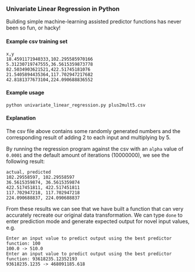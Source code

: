 ### Univariate Linear Regression in Python

Building simple machine-learning assisted predictor functions has never been so fun, or hacky!


#### Example csv training set
```
x,y
18.4591171940333,102.295585970166
5.31230719747555,36.5615359873778
82.5034903621521,422.51745181076
21.5405894435364,117.702947217682
42.8181377673104,224.090688836552
```

#### Example usage

```
python univariate_linear_regression.py plus2mult5.csv
```

#### Explanation
The csv file above contains some randomly generated numbers and the corresponding result of adding 2 to each input and multiplying by 5.

By running the regression program against the csv with an `alpha` value of `0.0001` and the default amount of iterations (10000000), we see the following result:

```
actual, predicted
102.29558597, 102.29558597
36.5615359874, 36.5615359874
422.517451811, 422.517451811
117.702947218, 117.702947218
224.090688837, 224.090688837
```

From these results we can see that we have built a function that can very accurately recreate our original data transformation. We can type `done` to enter prediction mode and generate expected output for novel input values, e.g.
```
Enter an input value to predict output using the best predictor function: 100
100.0 -> 510.0
Enter an input value to predict output using the best predictor function: 93618235.12352193
93618235.1235 -> 468091185.618
```
